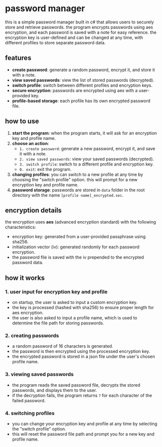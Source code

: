 # password manager

this is a simple password manager built in c# that allows users to securely store and retrieve passwords. the program encrypts passwords using aes encryption, and each password is saved with a note for easy reference. the encryption key is user-defined and can be changed at any time, with different profiles to store separate password data.

## features

- **create password**: generate a random password, encrypt it, and store it with a note.
- **view saved passwords**: view the list of stored passwords (decrypted).
- **switch profile**: switch between different profiles and encryption keys.
- **secure encryption**: passwords are encrypted using aes with a user-provided key.
- **profile-based storage**: each profile has its own encrypted password file.

## how to use

1. **start the program**: when the program starts, it will ask for an encryption key and profile name.
2. **choose an action**:
    - `1. create password`: generate a new password, encrypt it, and save it with a note.
    - `2. view saved passwords`: view your saved passwords (decrypted).
    - `3. switch profile`: switch to a different profile and encryption key.
    - `0. exit`: exit the program.
3. **changing profiles**: you can switch to a new profile at any time by choosing the "switch profile" option. this will prompt for a new encryption key and profile name.
4. **password storage**: passwords are stored in `data` folder in the root directory with the name `[profile name]_encrypted.sec`.

## encryption details

the encryption uses **aes** (advanced encryption standard) with the following characteristics:
- encryption key: generated from a user-provided passphrase using sha256.
- initialization vector (iv): generated randomly for each password encryption.
- the password file is saved with the iv prepended to the encrypted password data.

## how it works

### 1. user input for encryption key and profile
- on startup, the user is asked to input a custom encryption key.
- the key is processed (hashed with sha256) to ensure proper length for aes encryption.
- the user is also asked to input a profile name, which is used to determine the file path for storing passwords.

### 2. creating passwords
- a random password of 16 characters is generated.
- the password is then encrypted using the processed encryption key.
- the encrypted password is stored in a json file under the user's chosen profile name.

### 3. viewing saved passwords
- the program reads the saved password file, decrypts the stored passwords, and displays them to the user.
- if the decryption fails, the program returns `?` for each character of the failed password.

### 4. switching profiles
- you can change your encryption key and profile at any time by selecting the "switch profile" option.
- this will reset the password file path and prompt you for a new key and profile name.

